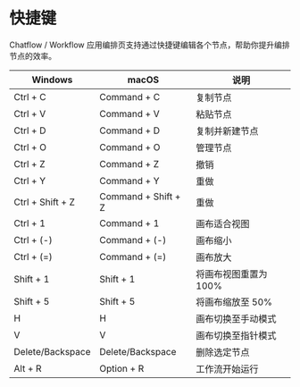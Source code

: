 # 快捷键

Chatflow / Workflow 应用编排页支持通过快捷键编辑各个节点，帮助你提升编排节点的效率。

| Windows          | macOS               | 说明            |
| ---------------- | ------------------- | ------------- |
| Ctrl + C         | Command + C         | 复制节点          |
| Ctrl + V         | Command + V         | 粘贴节点          |
| Ctrl + D         | Command + D         | 复制并新建节点       |
| Ctrl + O         | Command + O         | 管理节点          |
| Ctrl + Z         | Command + Z         | 撤销            |
| Ctrl + Y         | Command + Y         | 重做            |
| Ctrl + Shift + Z | Command + Shift + Z | 重做            |
| Ctrl + 1         | Command + 1         | 画布适合视图        |
| Ctrl + (-)       | Command + (-)       | 画布缩小          |
| Ctrl + (=)       | Command + (=)       | 画布放大          |
| Shift + 1        | Shift + 1           | 将画布视图重置为 100% |
| Shift + 5        | Shift + 5           | 将画布缩放至 50%    |
| H                | H                   | 画布切换至手动模式     |
| V                | V                   | 画布切换至指针模式     |
| Delete/Backspace | Delete/Backspace    | 删除选定节点        |
| Alt + R          | Option + R          | 工作流开始运行       |




